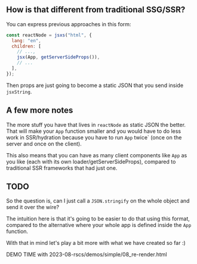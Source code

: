 ## How is that different from traditional SSG/SSR?

You can express previous approaches in this form:

```js
const reactNode = jsxs("html", {
  lang: "en",
  children: [
    // ...,
    jsx(App, getServerSideProps()),
    // ...
  ],
});
```

Then props are just going to become a static JSON that you send inside `jsxString`.

## A few more notes

The more stuff you have that lives in `reactNode` as static JSON the better. That will make your `App` function smaller and you would have to do less work in SSR/hydration because you have to run `App` twice` (once on the server and once on the client).

This also means that you can have as many client components like `App` as you like (each with its own loader/getServerSideProps), compared to traditional SSR frameworks that had just one.

## TODO

So the question is, can I just call a `JSON.stringify` on the whole object and send it over the wire?

The intuition here is that it's going to be easier to do that using this format, compared to the alternative where your whole app is defined inside the `App` function.

With that in mind let's play a bit more with what we have created so far :)

DEMO TIME with 2023-08-rscs/demos/simple/08_re-render.html
